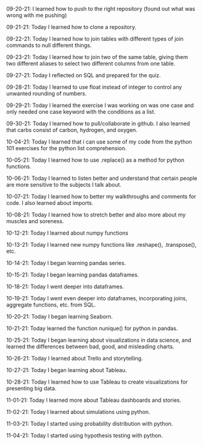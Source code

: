 09-20-21: I learned how to push to the right repository (found out what was wrong with me pushing)

09-21-21: Today I learned how to clone a repository.

09-22-21: Today I learned how to join tables with different types of join commands to null different things.

09-23-21: Today I learned how to join two of the same table, giving them two different aliases to select two different columns from one table.

09-27-21: Today I reflected on SQL and prepared for the quiz.

09-28-21: Today I learned to use float instead of integer to control any unwanted rounding of numbers.

09-29-21: Today I learned the exercise I was working on was one case and only needed one case keyword with the conditions as a list.

09-30-21: Today I learned how to pull/collaborate in github. I also learned that carbs consist of carbon, hydrogen, and oxygen.

10-04-21: Today I learned that i can use some of my code from the python 101 exercises for the python list comprehension.

10-05-21: Today I learned how to use .replace() as a method for python functions.

10-06-21: Today I learned to listen better and understand that certain people are more sensitive to the subjects I talk about.

10-07-21: Today I learned how to better my walkthroughs and comments for code. I also learned about imports.

10-08-21: Today I learned how to stretch better and also more about my muscles and soreness.

10-12-21: Today I learned about numpy functions

10-13-21: Today I learned new numpy functions like .reshape(), .transpose(), etc.

10-14-21: Today I began learning pandas series.

10-15-21: Today I began learning pandas dataframes.

10-18-21: Today I went deeper into dataframes.

10-19-21: Today I went even deeper into dataframes, incorporating joins, aggregate functions, etc. from SQL.

10-20-21: Today I began learning Seaborn.

10-21-21: Today learned the function nunique() for python in pandas.

10-25-21: Today I began learning about visualizations in data science, and learned the differences between bad, good, and misleading charts.

10-26-21: Today I learned about Trello and storytelling.

10-27-21: Today I began learning about Tableau.

10-28-21: Today I learned how to use Tableau to create visualizations for presenting big data.

11-01-21: Today I learned more about Tableau dashboards and stories.

11-02-21: Today I learned about simulations using python.

11-03-21: Today I started using probability distribution with python.

11-04-21: Today I started using hypothesis testing with python.